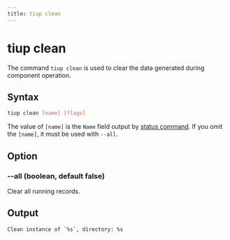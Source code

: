 ```yaml
---
title: tiup clean
---
```


# tiup clean

The command `tiup clean` is used to clear the data generated during component operation.

## Syntax

```sh
tiup clean [name] [flags]
```

The value of `[name]` is the `Name` field output by [status command](/tiup/tiup-command-status.md). If you omit the `[name]`, it must be used with `--all`.

## Option

### --all (boolean, default false)

Clear all running records.

## Output

```
Clean instance of `%s`, directory: %s
```